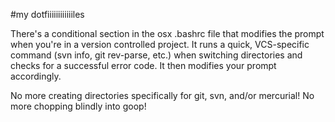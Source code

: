 #my dotfiiiiiiiiiiiiles

There's a conditional section in the osx .bashrc file that modifies the prompt when you're in a version controlled project. It runs a quick, VCS-specific command (svn info, git rev-parse, etc.) when switching directories and checks for a successful error code. It then modifies your prompt accordingly.

No more creating directories specifically for git, svn, and/or mercurial! No more chopping blindly into goop!
